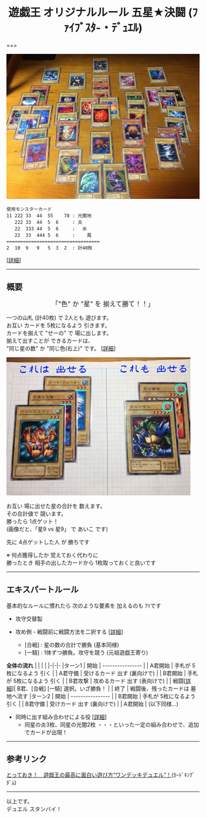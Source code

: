 <h1 align="center" >
  遊戯王
  オリジナルルール
  五星★決闘 (ﾌｧｲﾌﾞｽﾀ-・ﾃﾞｭｴﾙ)
</h1>
===

![](0_全体.jpg)

```
使用モンスターカード 
11 222 33  44  55    78 : 光闇地
   222 33  44  5  6     : 炎　　
   22  333 44  5  6     : 　水　
   22  33  444 5  6     : 　　風
==================================
2  10  9   9   5  3  2  : 計40枚
```
[[詳細](!0_使用モンスターカード.md)]
___

概要
---

<center><big>「"色" か "星" を 揃えて勝て！！」</big></center>

一つの山札 (計40枚) で 2人とも 遊びます。   
お互い カードを 5枚になるよう 引きます。  
カードを揃えて "せーの" で 場に出します。  
揃えて出すことが できるカードは、  
"同じ星の数" か "同じ色(右上)" です。 [[詳細](!1_出せる・出せない_詳細.md)]

![](1_A_基本1.jpg)  
  
お互い 場に出せた星の合計を 数えます。  
その合計値で 競います。  
勝ったら 1点ゲット！  
(画像だと、「星9 vs 星9」 で あいこ です)  
  
先に 4点ゲットした人 が 勝ちです  
  
※ 何点獲得したか 覚えておく代わりに  
勝ったとき 相手の出したカードから 1枚取っておくと良いです  
  
---
エキスパートルール
---
基本的なルールに慣れたら 次のような要素を 加えるのも ｱﾘです

+ 攻守交替製

+ 攻め側 - 戦闘前に戦闘方法を二択する [[詳細](!2_戦闘について.md)]
  - [合戦] : 星の数の合計で勝負 (基本同様)
  - [一騎] : 1体ずつ勝負。攻守を競う (元祖遊戯王寄り)

**全体の流れ** 
| | | | 
|-|-|-
|ターン1 | 開始    | ----------------
|        | A君開始 | 手札が 5枚になるよう 引く
|        | A君守備 | 受けるカード 出す (裏向けで)
|        | B君開始 | 手札が 5枚になるよう 引く
|        | B君攻撃 | 攻めるカード 出す (表向けで)
|        | 戦闘[[詳細](!2_戦闘について.md)]| B君、[合戦] [一騎] 選択。いざ勝負！
|        | 終了    | 戦闘後、残ったカードは 墓地へ流す
|ターン2 | 開始    | ----------------
|        | B君開始 | 手札が 5枚になるよう 引く
|        | B君守備 | 受けカード 出す (裏向けで)
|        | A君開始 | (以下同様...)


+ 同時に出す組み合わせによる役 [[詳細](!3_役について.md)]
  - 同星の炎3枚、同星の光闇2枚
    ・・・といった一定の組み合わせで、追加でカードが出現！
    


---
参考リンク
---

[とっておき！　遊戯王の最高に面白い遊び方“ワンデッキデュエル”！](http://cardkingdom.jp/yuugi/ex01.html)(ｶｰﾄﾞｷﾝｸﾞﾀﾞﾑ)

---
以上です。  
デュエル スタンバイ！